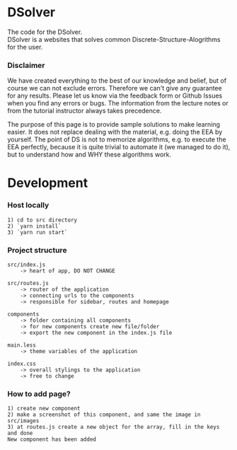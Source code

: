 # DSolver

The code for the DSolver.   
DSolver is a websites that solves common Discrete-Structure-Alogrithms for the user. 

### Disclaimer
We have created everything to the best of our knowledge and belief, but of course we can not exclude errors. Therefore we can't give any guarantee for any results. Please let us know via the feedback form or Github Issues when you find any errors or bugs. 
The information from the lecture notes or from the tutorial instructor always takes precedence.

The purpose of this page is to provide sample solutions to make learning easier. It does not replace dealing with the material, e.g. doing the EEA by yourself. The point of DS is not to memorize algorithms, e.g. to execute the EEA perfectly, because it is quite trivial to automate it (we managed to do it), but to understand how and WHY these algorithms work.




# Development 

### Host locally
    1) cd to src directory
    2) `yarn install`
    3) `yarn run start`


### Project structure 
    src/index.js
        -> heart of app, DO NOT CHANGE 

    src/routes.js
        -> router of the application 
        -> connecting urls to the components
        -> responsible for sidebar, routes and homepage

    components
        -> folder containing all components
        -> for new components create new file/folder 
        -> export the new component in the index.js file 

    main.less
        -> theme variables of the application
    
    index.css 
        -> overall stylings to the application
        -> free to change 


### How to add page?
    1) create new component 
    2) make a screenshot of this component, and same the image in src/images
    3) at routes.js create a new object for the array, fill in the keys and done
    New component has been added



